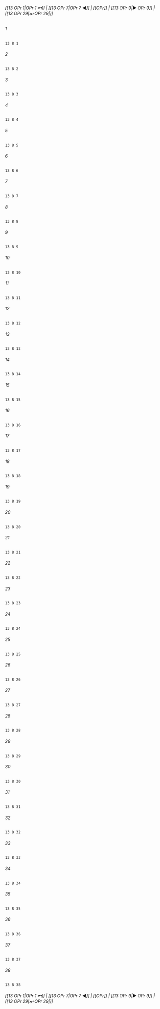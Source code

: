 
###### [[13 OPr 1|OPr 1 ⏮]] | [[13 OPr 7|OPr 7 ◀]] | [[OPr]] | [[13 OPr 9|▶ OPr 9]] | [[13 OPr 29|⏭ OPr 29|]]

###### 1
``` verse
13 8 1 
```
###### 2
``` verse
13 8 2 
```
###### 3
``` verse
13 8 3 
```
###### 4
``` verse
13 8 4 
```
###### 5
``` verse
13 8 5 
```
###### 6
``` verse
13 8 6 
```
###### 7
``` verse
13 8 7 
```
###### 8
``` verse
13 8 8 
```
###### 9
``` verse
13 8 9 
```
###### 10
``` verse
13 8 10 
```
###### 11
``` verse
13 8 11 
```
###### 12
``` verse
13 8 12 
```
###### 13
``` verse
13 8 13 
```
###### 14
``` verse
13 8 14 
```
###### 15
``` verse
13 8 15 
```
###### 16
``` verse
13 8 16 
```
###### 17
``` verse
13 8 17 
```
###### 18
``` verse
13 8 18 
```
###### 19
``` verse
13 8 19 
```
###### 20
``` verse
13 8 20 
```
###### 21
``` verse
13 8 21 
```
###### 22
``` verse
13 8 22 
```
###### 23
``` verse
13 8 23 
```
###### 24
``` verse
13 8 24 
```
###### 25
``` verse
13 8 25 
```
###### 26
``` verse
13 8 26 
```
###### 27
``` verse
13 8 27 
```
###### 28
``` verse
13 8 28 
```
###### 29
``` verse
13 8 29 
```
###### 30
``` verse
13 8 30 
```
###### 31
``` verse
13 8 31 
```
###### 32
``` verse
13 8 32 
```
###### 33
``` verse
13 8 33 
```
###### 34
``` verse
13 8 34 
```
###### 35
``` verse
13 8 35 
```
###### 36
``` verse
13 8 36 
```
###### 37
``` verse
13 8 37 
```
###### 38
``` verse
13 8 38 
```

###### [[13 OPr 1|OPr 1 ⏮]] | [[13 OPr 7|OPr 7 ◀]] | [[OPr]] | [[13 OPr 9|▶ OPr 9]] | [[13 OPr 29|⏭ OPr 29|]]

